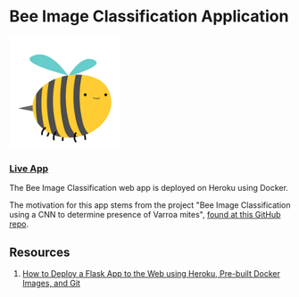 # Bee Image Classification Application

<img src='static/img/bee.gif' width='200px'>

### [Live App](https://bee-image-classifier.herokuapp.com/)

The Bee Image Classification web app is deployed on Heroku using Docker.

The motivation for this app stems from the project "Bee Image Classification using a CNN to determine presence of Varroa mites", [found at this GitHub repo](https://github.com/Shaddyjr/bee-image-classifier).

## Resources

1. [How to Deploy a Flask App to the Web using Heroku, Pre-built Docker Images, and Git
   ](https://www.youtube.com/watch?v=4eQqcfQIWXw&)
